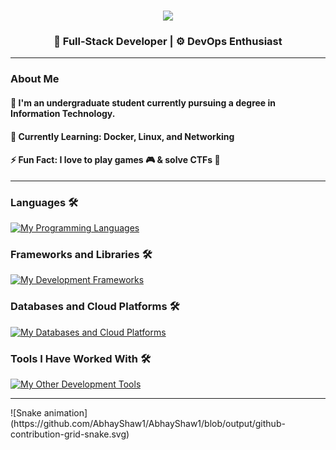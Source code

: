 <h1 align="center">
  <img src="https://readme-typing-svg.herokuapp.com/?font=Righteous&size=30&color=FFA500&center=true&vCenter=true&width=500&height=70&duration=3700&lines=Namaste🙏+I'm+Abhay;Welcome+to+My+Coding+Dojo+🥷🏻+!" /> 
</h1>

<h3 align="center">
  🚀 Full-Stack Developer | ⚙️ DevOps Enthusiast 
</h3>

<hr/>

### About Me

#### 🧠 **I'm an undergraduate student currently pursuing a degree in Information Technology.**
#### 🌱 **Currently Learning**: Docker, Linux, and Networking
#### ⚡ **Fun Fact**: I love to play games 🎮 & solve CTFs 🧩
<hr/>

### Languages 🛠 
[![My Programming Languages](https://skillicons.dev/icons?i=java,js,ts,python,cpp,html,css,bash,nodejs)](https://skillicons.dev)

### Frameworks and Libraries 🛠 
[![My Development Frameworks](https://skillicons.dev/icons?i=react,nextjs)](https://skillicons.dev)

### Databases and Cloud Platforms 🛠 
[![My Databases and Cloud Platforms](https://skillicons.dev/icons?i=mongodb,postgres,firebase,aws)](https://skillicons.dev)


### Tools I Have Worked With 🛠 
[![My Other Development Tools](https://skillicons.dev/icons?i=docker,figma,git,github,postman,linux,vscode,androidstudio,idea,pycharm,webstorm,sublime)](https://skillicons.dev)

<hr/>  
![Snake animation](https://github.com/AbhayShaw1/AbhayShaw1/blob/output/github-contribution-grid-snake.svg)
